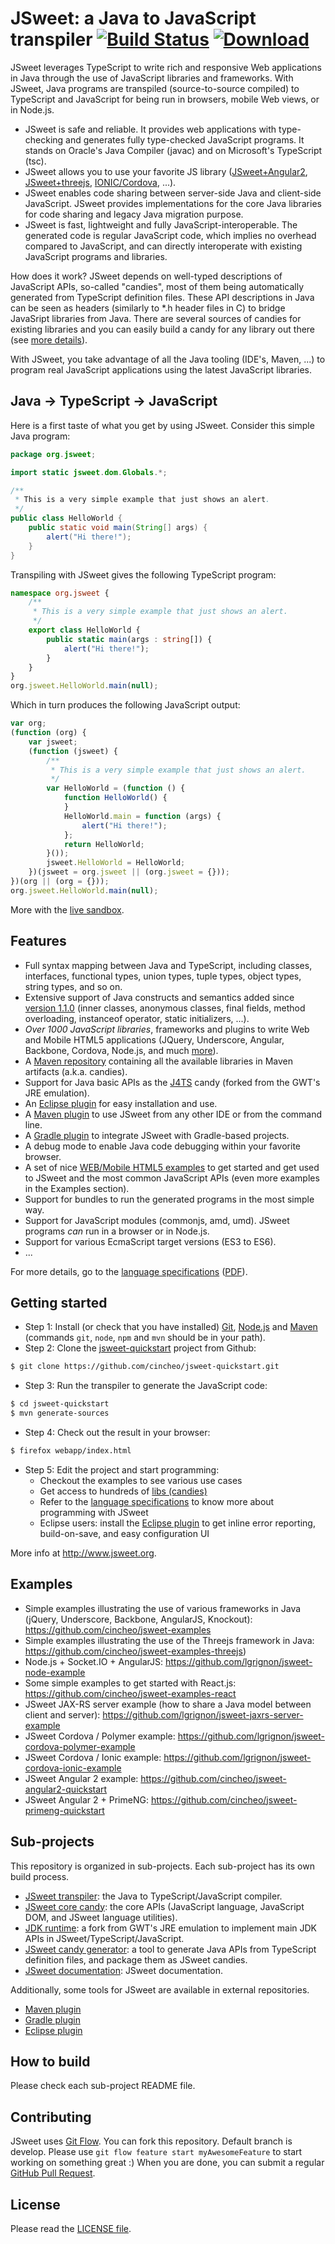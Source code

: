 # JSweet: a Java to JavaScript transpiler [![Build Status](https://travis-ci.org/cincheo/jsweet.svg?branch=master)](https://travis-ci.org/cincheo/jsweet) [ ![Download](https://api.bintray.com/packages/jsweet/maven/jsweet-transpiler/images/download.svg?version=2.2.0) ](https://bintray.com/jsweet/maven/jsweet-transpiler/2.2.0/link) 

JSweet leverages TypeScript to write rich and responsive Web applications in Java through the use of JavaScript libraries and frameworks. With JSweet, Java programs are transpiled (source-to-source compiled) to TypeScript and JavaScript for being run in browsers, mobile Web views, or in Node.js. 

* JSweet is safe and reliable. It provides web applications with type-checking and generates fully type-checked JavaScript programs. It stands on Oracle's Java Compiler (javac) and on Microsoft's TypeScript (tsc). 
* JSweet allows you to use your favorite JS library ([JSweet+Angular2](https://github.com/cincheo/jsweet-angular2-quickstart), [JSweet+threejs](https://github.com/cincheo/jsweet-examples-threejs), [IONIC/Cordova](https://github.com/lgrignon/jsweet-cordova-ionic-example), ...).
* JSweet enables code sharing between server-side Java and client-side JavaScript. JSweet provides implementations for the core Java libraries for code sharing and legacy Java migration purpose.
* JSweet is fast, lightweight and fully JavaScript-interoperable. The generated code is regular JavaScript code, which implies no overhead compared to JavaScript, and can directly interoperate with existing JavaScript programs and libraries.

How does it work? JSweet depends on well-typed descriptions of JavaScript APIs, so-called "candies", most of them being automatically generated from TypeScript definition files. These API descriptions in Java can be seen as headers (similarly to *.h header files in C) to bridge JavaSript libraries from Java. There are several sources of candies for existing libraries and you can easily build a candy for any library out there (see [more details](http://www.jsweet.org/jsweet-candies/)). 

With JSweet, you take advantage of all the Java tooling (IDE's, Maven, ...) to program real JavaScript applications using the latest JavaScript libraries.

## Java -> TypeScript -> JavaScript

Here is a first taste of what you get by using JSweet. Consider this simple Java program:

```java
package org.jsweet;

import static jsweet.dom.Globals.*;

/**
 * This is a very simple example that just shows an alert.
 */
public class HelloWorld {
	public static void main(String[] args) {
		alert("Hi there!");
	}
}
```

Transpiling with JSweet gives the following TypeScript program:

```TypeScript
namespace org.jsweet {
    /**
     * This is a very simple example that just shows an alert.
     */
    export class HelloWorld {
        public static main(args : string[]) {
            alert("Hi there!");
        }
    }
}
org.jsweet.HelloWorld.main(null);
```

Which in turn produces the following JavaScript output:

```JavaScript
var org;
(function (org) {
    var jsweet;
    (function (jsweet) {
        /**
         * This is a very simple example that just shows an alert.
         */
        var HelloWorld = (function () {
            function HelloWorld() {
            }
            HelloWorld.main = function (args) {
                alert("Hi there!");
            };
            return HelloWorld;
        }());
        jsweet.HelloWorld = HelloWorld;
    })(jsweet = org.jsweet || (org.jsweet = {}));
})(org || (org = {}));
org.jsweet.HelloWorld.main(null);
```

More with the [live sandbox](http://www.jsweet.org/jsweet-live-sandbox/).

## Features

- Full syntax mapping between Java and TypeScript, including classes, interfaces, functional types, union types, tuple types, object types, string types, and so on.
- Extensive support of Java constructs and semantics added since [version 1.1.0](https://github.com/cincheo/jsweet/releases/tag/v1.1.0) (inner classes, anonymous classes, final fields, method overloading, instanceof operator, static initializers, ...).
- *Over 1000 JavaScript libraries*, frameworks and plugins to write Web and Mobile HTML5 applications (JQuery, Underscore, Angular, Backbone, Cordova, Node.js, and much [more](http://repository.jsweet.org/artifactory/webapp/#/artifacts/browse/tree/General/libs-snapshot-local/org/jsweet/candies)).
- A [Maven repository](http://repository.jsweet.org/artifactory) containing all the available libraries in Maven artifacts (a.k.a. candies).
- Support for Java basic APIs as the [J4TS](https://github.com/j4ts/j4ts) candy (forked from the GWT's JRE emulation).
- An [Eclipse plugin](https://github.com/cincheo/jsweet-eclipse-plugin) for easy installation and use.
- A [Maven plugin](https://github.com/lgrignon/jsweet-maven-plugin) to use JSweet from any other IDE or from the command line.
- A [Gradle plugin](https://github.com/lgrignon/jsweet-gradle-plugin) to integrate JSweet with Gradle-based projects.
- A debug mode to enable Java code debugging within your favorite browser.
- A set of nice [WEB/Mobile HTML5 examples](https://github.com/cincheo/jsweet-examples) to get started and get used to JSweet and the most common JavaScript APIs (even more examples in the Examples section). 
- Support for bundles to run the generated programs in the most simple way.
- Support for JavaScript modules (commonjs, amd, umd). JSweet programs *can* run in a browser or in Node.js.
- Support for various EcmaScript target versions (ES3 to ES6).
- ...

For more details, go to the [language specifications](https://github.com/cincheo/jsweet/blob/master/doc/jsweet-language-specifications.md) ([PDF](https://github.com/cincheo/jsweet/raw/master/doc/jsweet-language-specifications.pdf)).

## Getting started

- Step 1: Install (or check that you have installed) [Git](https://git-scm.com/downloads), [Node.js](https://nodejs.org) and [Maven](https://maven.apache.org/) (commands `git`, `node`, `npm` and `mvn` should be in your path).
- Step 2: Clone the [jsweet-quickstart](https://github.com/cincheo/jsweet-quickstart) project from Github:
```bash
$ git clone https://github.com/cincheo/jsweet-quickstart.git
```
- Step 3: Run the transpiler to generate the JavaScript code:
```bash
$ cd jsweet-quickstart
$ mvn generate-sources
```
- Step 4: Check out the result in your browser:
```bash
$ firefox webapp/index.html
```
- Step 5: Edit the project and start programming:
	- Checkout the examples to see various use cases 
	- Get access to hundreds of [libs (candies)](http://www.jsweet.org/jsweet-candies/)
	- Refer to the [language specifications](https://github.com/cincheo/jsweet/blob/master/doc/jsweet-language-specifications.md) to know more about programming with JSweet
	- Eclipse users: install the [Eclipse plugin](http://www.jsweet.org/eclipse-plugin/) to get inline error reporting, build-on-save, and easy configuration UI

More info at http://www.jsweet.org.

## Examples

- Simple examples illustrating the use of various frameworks in Java (jQuery, Underscore, Backbone, AngularJS, Knockout): https://github.com/cincheo/jsweet-examples 
- Simple examples illustrating the use of the Threejs framework in Java: https://github.com/cincheo/jsweet-examples-threejs) 
- Node.js + Socket.IO + AngularJS: https://github.com/lgrignon/jsweet-node-example
- Some simple examples to get started with React.js: https://github.com/cincheo/jsweet-examples-react
- JSweet JAX-RS server example (how to share a Java model between client and server): https://github.com/lgrignon/jsweet-jaxrs-server-example 
- JSweet Cordova / Polymer example: https://github.com/lgrignon/jsweet-cordova-polymer-example
- JSweet Cordova / Ionic example: https://github.com/lgrignon/jsweet-cordova-ionic-example
- JSweet Angular 2 example: https://github.com/cincheo/jsweet-angular2-quickstart
- JSweet Angular 2 + PrimeNG: https://github.com/cincheo/jsweet-primeng-quickstart 

## Sub-projects

This repository is organized in sub-projects. Each sub-project has its own build process.

* [JSweet transpiler](https://github.com/cincheo/jsweet/tree/master/transpiler): the Java to TypeScript/JavaScript compiler.
* [JSweet core candy](https://github.com/cincheo/jsweet/tree/master/core-lib): the core APIs (JavaScript language, JavaScript DOM, and JSweet language utilities).
* [JDK runtime](https://github.com/j4ts/j4ts): a fork from GWT's JRE emulation to implement main JDK APIs in JSweet/TypeScript/JavaScript.
* [JSweet candy generator](https://github.com/cincheo/jsweet/tree/master/candy-generator): a tool to generate Java APIs from TypeScript definition files, and package them as JSweet candies.
* [JSweet documentation](https://github.com/cincheo/jsweet/tree/master/doc): JSweet documentation.

Additionally, some tools for JSweet are available in external repositories.

- [Maven plugin](https://github.com/lgrignon/jsweet-maven-plugin)
- [Gradle plugin](https://github.com/lgrignon/jsweet-gradle-plugin)
- [Eclipse plugin](https://github.com/cincheo/jsweet-eclipse-plugin)

## How to build

Please check each sub-project README file.

## Contributing

JSweet uses [Git Flow](https://www.atlassian.com/git/tutorials/comparing-workflows/gitflow-workflow).
You can fork this repository. Default branch is develop. Please use `git flow feature start myAwesomeFeature` to start working on something great :)
When you are done, you can submit a regular [GitHub Pull Request](https://help.github.com/en/articles/about-pull-requests).

## License

Please read the [LICENSE file](https://github.com/cincheo/jsweet/tree/master/LICENSE).
